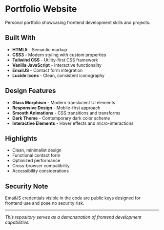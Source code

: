 # Portfolio Website

Personal portfolio showcasing frontend development skills and projects.

## Built With

- **HTML5** - Semantic markup
- **CSS3** - Modern styling with custom properties
- **Tailwind CSS** - Utility-first CSS framework
- **Vanilla JavaScript** - Interactive functionality
- **EmailJS** - Contact form integration
- **Lucide Icons** - Clean, consistent iconography

## Design Features

- **Glass Morphism** - Modern translucent UI elements
- **Responsive Design** - Mobile-first approach
- **Smooth Animations** - CSS transitions and transforms
- **Dark Theme** - Contemporary dark color scheme
- **Interactive Elements** - Hover effects and micro-interactions

## Highlights

- Clean, minimalist design
- Functional contact form
- Optimized performance
- Cross-browser compatibility
- Accessibility considerations

## Security Note

EmailJS credentials visible in the code are public keys designed for frontend use and pose no security risk.

---

*This repository serves as a demonstration of frontend development capabilities.*